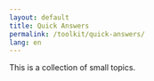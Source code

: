 ```yaml
---
layout: default
title: Quick Answers
permalink: /toolkit/quick-answers/
lang: en
---
```


This is a collection of small topics.
